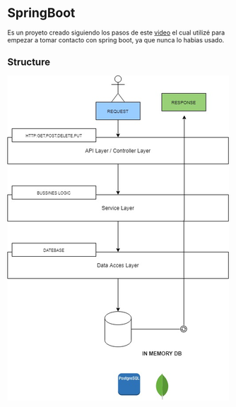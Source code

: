 # SpringBoot


Es un proyeto creado siguiendo los pasos de este <a href="https://www.youtube.com/watch?v=vtPkZShrvXQ&t=2929s">video</a> el cual utilizé para empezar a tomar contacto con spring boot, ya que nunca lo habias usado.


## Structure

![Diagrama](Diagram/Diagram.jpg)
